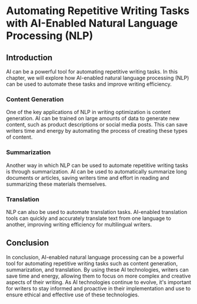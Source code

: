 Automating Repetitive Writing Tasks with AI-Enabled Natural Language Processing (NLP)
=========================================================================================================================================

Introduction
------------

AI can be a powerful tool for automating repetitive writing tasks. In this chapter, we will explore how AI-enabled natural language processing (NLP) can be used to automate these tasks and improve writing efficiency.

### Content Generation

One of the key applications of NLP in writing optimization is content generation. AI can be trained on large amounts of data to generate new content, such as product descriptions or social media posts. This can save writers time and energy by automating the process of creating these types of content.

### Summarization

Another way in which NLP can be used to automate repetitive writing tasks is through summarization. AI can be used to automatically summarize long documents or articles, saving writers time and effort in reading and summarizing these materials themselves.

### Translation

NLP can also be used to automate translation tasks. AI-enabled translation tools can quickly and accurately translate text from one language to another, improving writing efficiency for multilingual writers.

Conclusion
----------

In conclusion, AI-enabled natural language processing can be a powerful tool for automating repetitive writing tasks such as content generation, summarization, and translation. By using these AI technologies, writers can save time and energy, allowing them to focus on more complex and creative aspects of their writing. As AI technologies continue to evolve, it's important for writers to stay informed and proactive in their implementation and use to ensure ethical and effective use of these technologies.
